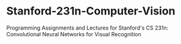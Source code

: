 # Stanford-231n-Computer-Vision
Programming Assignments and Lectures for Stanford's CS 231n: Convolutional Neural Networks for Visual Recognition
